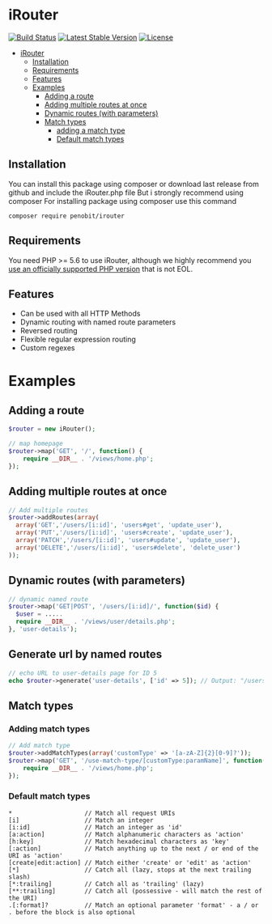 # iRouter
 [![Build Status](https://img.shields.io/travis/penobit/iRouter/master)](https://travis-ci.org/penobit/iRouter) [![Latest Stable Version](https://poser.pugx.org/penobit/irouter/v/stable.svg)](https://packagist.org/packages/penobit/irouter) [![License](https://poser.pugx.org/penobit/irouter/license.svg)](https://packagist.org/packages/penobit/irouter)

- [iRouter](#irouter)
  - [Installation](#installation)
  - [Requirements](#requirements)
  - [Features](#features)
  - [Examples](#examples)
    - [Adding a route](#adding-a-route)
    - [Adding multiple routes at once](#adding-multiple-routes-at-once)
    - [Dynamic routes (with parameters)](#dynamic-routes-with-parameters)
    - [Match types](#match-types)
      - [adding a match type](#adding-match-types)
      - [Default match types](#default-match-types)

## Installation
You can install this package using composer or download last release from github and include the iRouter.php file
But i strongly recommend using composer
For installing package using composer use this command

```
composer require penobit/irouter
```

## Requirements

You need PHP >= 5.6 to use iRouter, although we highly recommend you [use an officially supported PHP version](https://secure.php.net/supported-versions.php) that is not EOL.

## Features

- Can be used with all HTTP Methods
- Dynamic routing with named route parameters
- Reversed routing
- Flexible regular expression routing
- Custom regexes

# Examples 

## Adding a route

```php
$router = new iRouter();

// map homepage
$router->map('GET', '/', function() {
    require __DIR__ . '/views/home.php';
});
``` 

## Adding multiple routes at once

```php
// Add multiple routes
$router->addRoutes(array(
  array('GET','/users/[i:id]', 'users#get', 'update_user'),
  array('PUT','/users/[i:id]', 'users#create', 'update_user'),
  array('PATCH','/users/[i:id]', 'users#update', 'update_user'),
  array('DELETE','/users/[i:id]', 'users#delete', 'delete_user')
));
``` 

## Dynamic routes (with parameters)

```php
// dynamic named route
$router->map('GET|POST', '/users/[i:id]/', function($id) {
  $user = .....
  require __DIR__ . '/views/user/details.php';
}, 'user-details');
``` 

## Generate url by named routes

```php
// echo URL to user-details page for ID 5
echo $router->generate('user-details', ['id' => 5]); // Output: "/users/5"
``` 

## Match types

### Adding match types

```php
// Add match type
$router->addMatchTypes(array('customType' => '[a-zA-Z]{2}[0-9]?'));
$router->map('GET', '/use-match-type/[customType:paramName]', function() {
    require __DIR__ . '/views/home.php';
});
```

### Default match types

```
*                    // Match all request URIs
[i]                  // Match an integer
[i:id]               // Match an integer as 'id'
[a:action]           // Match alphanumeric characters as 'action'
[h:key]              // Match hexadecimal characters as 'key'
[:action]            // Match anything up to the next / or end of the URI as 'action'
[create|edit:action] // Match either 'create' or 'edit' as 'action'
[*]                  // Catch all (lazy, stops at the next trailing slash)
[*:trailing]         // Catch all as 'trailing' (lazy)
[**:trailing]        // Catch all (possessive - will match the rest of the URI)
.[:format]?          // Match an optional parameter 'format' - a / or . before the block is also optional
```

<!-- - [Install iRouter](http://penobit.com/repositories/iRouter/usage/install.html)
- [Rewrite all requests to iRouter](http://penobit.com/repositories/iRouter/usage/rewrite-requests.html)
- [Map your routes](http://penobit.com/repositories/iRouter/usage/mapping-routes.html)
- [Match requests](http://penobit.com/repositories/iRouter/usage/matching-requests.html)
- [Process the request your preferred way](http://penobit.com/repositories/iRouter/usage/processing-requests.html) -->

